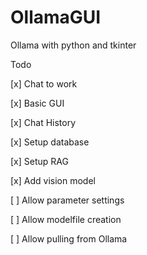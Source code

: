 # OllamaGUI

Ollama with python and tkinter

Todo

[x] Chat to work

[x] Basic GUI

[x] Chat History

[x] Setup database

[x] Setup RAG

[x] Add vision model

[ ] Allow parameter settings

[ ] Allow modelfile creation

[ ] Allow pulling from Ollama
